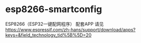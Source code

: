 # esp8266-smartconfig

ESP8266（ESP32一键配网程序）  配套APP 请见  https://www.espressif.com/zh-hans/support/download/apps?keys=&field_technology_tid%5B%5D=20
